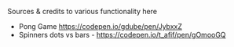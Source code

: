 Sources & credits to various functionality here

- Pong Game https://codepen.io/gdube/pen/JybxxZ
- Spinners dots vs bars - https://codepen.io/t_afif/pen/gOmooGQ